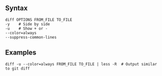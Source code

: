 ---
---

## Syntax

```shell
diff OPTIONS FROM_FILE TO_FILE
-y    # Side by side
-u    # Show + or -
--color=always
--suppress-common-lines
```

## Examples

```shell
diff -u --color=always FROM_FILE TO_FILE | less -R  # Output similar to git diff
```
